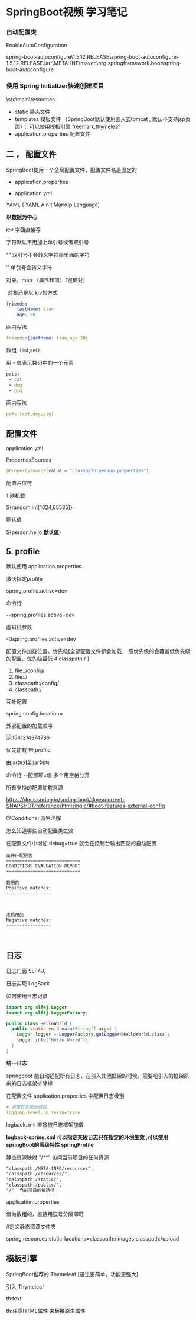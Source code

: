 # SpringBoot视频  学习笔记



### 自动配置类

EnableAutoConfiguration

spring-boot-autoconfigure\1.5.12.RELEASE\spring-boot-autoconfigure-1.5.12.RELEASE.jar!\META-INF\maven\org.springframework.boot\spring-boot-autoconfigure





### 使用 Spring Initializer快速创建项目



\src\main\resources

- static 静态文件
- templates 模板文件 （SpringBoot默认使用嵌入式tomcat , 默认不支持jsp页面）； 可以使用模板引擎 freemark,thymeleaf
- application.properties 配置文件



## 二 ， 配置文件

SpringBoot使用一个全局配置文件，配置文件名是固定的

- application.properties

- application.yml


YAML ( YAML Ain't Markup Language)

**以数据为中心**



k:v 字面直接写

字符默认不用加上单引号或者双引号

“” 双引号不会转义字符串里面的字符

'' 单引号会转义字符



对象，map （属性和值）（键值对）

​	对象还是以 k:v的方式

~~~yaml
friends:
    lastName: tian
    age: 20
~~~

函内写法

~~~yaml
friends:{lastname: tian,age:20}
~~~





数组（list,set）

用 -  值表示数组中的一个元素

~~~yaml
pets:
 - cat
 - dog
 - pig
~~~

函内写法

~~~yaml
pets:[cat,dog,pig]
~~~

## 配置文件

application.yml



PropertiesSources

~~~java
@PropertySource(value = "classpath:person.properties")
~~~

配置占位符

1.随机数

${random.int[1024,65535]}

默认值

${person.hello:**默认值**}



## 5. profile

默认使用 application.properties



激活指定profile 

spring.profile.active=dev



命令行

--spring.profiles.active=dev

虚拟机参数

-Dspring.profiles.active=dev



配置文件加载位置，优先级[全部配置文件都会加载， 高优先级的会覆盖低优先级的配置，优先级最低 4 classpath:/  ]

1. file:./config/
2. file:./
3. classpath:/config/
4. classpath:/



互补配置

spring.config.location=



外部配置的加载顺序

![1541314374786](C:\Users\Tekin\AppData\Roaming\Typora\typora-user-images\1541314374786.png)

优先加载 带 profile

由jar包外到jar包内



命令行  --配置项=值   多个用空格分开



所有支持的配置加载来源

https://docs.spring.io/spring-boot/docs/current-SNAPSHOT/reference/htmlsingle/#boot-features-external-config



@Conditional  派生注解



怎么知道哪些自动配置类生效

在配置文件中增加  debug=true   就会在控制台输出匹配的自动配置





~~~text
条件匹配报告
============================
CONDITIONS EVALUATION REPORT
============================

启用的
Positive matches:
-----------------



未启用的
Negative matches:
-----------------



~~~



## 日志

日志门面  SLF4J,

日志实现  LogBack



如何使用日志记录

```java
import org.slf4j.Logger;
import org.slf4j.LoggerFactory;

public class HelloWorld {
  public static void main(String[] args) {
    Logger logger = LoggerFactory.getLogger(HelloWorld.class);
    logger.info("Hello World");
  }
}
```



**统一日志**



springboot 能自动适配所有日志，在引入其他框架的时候，需要吧引入的框架原来的日志框架排除掉



在配置文件 application.properties 中配置日志级别

```yaml
# 调整日志输出级别
logging.level.cn.tekin=trace
```



logback.xml   直接被日志框架加载



**logback-spring.xml  可以指定某段日志只在指定的环境生效  ,可以使用springBoot的高级特性  springProfile**



静态资源映射    "/**" 访问当前项目的任何资源

~~~xml
"classpath:/META-INFO/resources",
"calsspath:/resources/",
"calsspath:/static/",
"classpath:/public/",
"/"  当前项目的根路径
~~~



application.properties   

值为数组的，直接用逗号分隔即可

#定义静态资源文件夹

spring.resources.static-lacations=classpath:/images,classpath:/upload



## 模板引擎

SpringBoot推荐的 Thymeleaf  [语法更简单，功能更强大]

引入 Thymeleaf



th:text 

th:任意HTML属性 来替换原生属性











